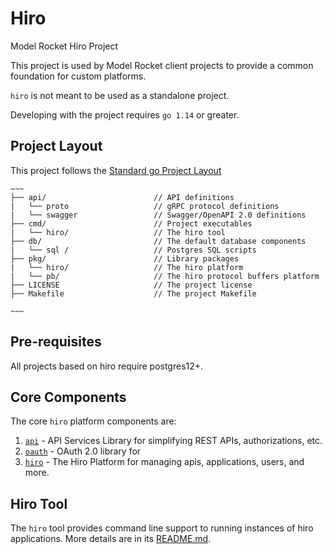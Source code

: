 # Hiro

Model Rocket Hiro Project

This project is used by Model Rocket client projects to provide a common foundation for custom platforms. 

`hiro` is not meant to be used as a standalone project.

Developing with the project requires `go 1.14` or greater.

## Project Layout
This project follows the [Standard go Project Layout](https://github.com/golang-standards/project-layout)

```
~~~
├── api/                        // API definitions
|   └── proto                   // gRPC protocol definitions
|   └── swagger                 // Swagger/OpenAPI 2.0 definitions
├── cmd/                        // Project executables
|   └── hiro/                   // The hiro tool
├── db/                         // The default database components
|   └── sql /                   // Postgres SQL scripts
├── pkg/                        // Library packages
|   └── hiro/                   // The hiro platform
|   └── pb/                     // The hiro protocol buffers platform
├── LICENSE                     // The project license
├── Makefile                    // The project Makefile

~~~
```

## Pre-requisites
All projects based on hiro require postgres12+.
## Core Components
The core `hiro` platform components are:

1. [`api`](./pkg/api/README.md) - API Services Library for simplifying REST APIs, authorizations, etc.
1. [`oauth`](./pkg/oauth/README.md) - OAuth 2.0 library for 
1. [`hiro`](./pkg/hiro/README.md) - The Hiro Platform for managing apis, applications, users, and more.

## Hiro Tool
The `hiro` tool provides command line support to running instances of hiro applications. More details are in its [README.md](./cmd/hiro/README.md).